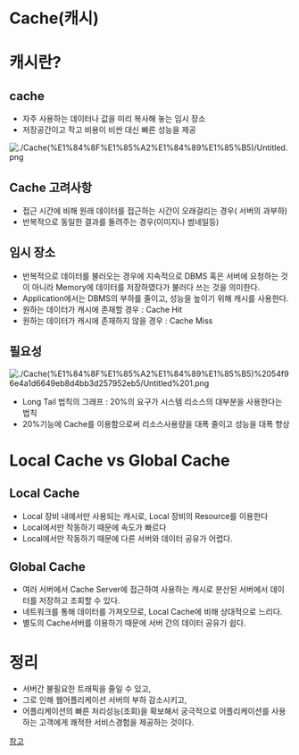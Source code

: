 # Cache(캐시)

# 캐시란?

## cache

- 자주 사용하는 데이터나 값을 미리 복사해 놓는 임시 장소
- 저장공간이고 작고 비용이 비싼 대신 빠른 성능을 제공

![./Cache(%E1%84%8F%E1%85%A2%E1%84%89%E1%85%B5)/Untitled.png](./Cache(%E1%84%8F%E1%85%A2%E1%84%89%E1%85%B5)/Untitled.png)

## Cache 고려사항

- 접근 시간에 비해 원래 데이터를 접근하는 시간이 오래걸리는 경우( 서버의 과부하)
- 반복적으로 동일한 결과를 돌려주는 경우(이미지나 썸네일등)

## 임시 장소

- 반복적으로 데이터를 불러오는 경우에 지속적으로 DBMS 혹은 서버에 요청하는 것이 아니라 Memory에 데이터를 저장하였다가 불러다 쓰는 것을 의미한다.
- Application에서는 DBMS의 부하를 줄이고, 성능을 높이기 위해 캐시를 사용한다.
- 원하는 데이터가 캐시에 존재할 경우 : Cache Hit
- 원하는 데이터가 캐시에 존재하지 않을 경우 : Cache Miss

## 필요성

![./Cache(%E1%84%8F%E1%85%A2%E1%84%89%E1%85%B5)%2054f96e4a1d6649eb8d4bb3d257952eb5/Untitled%201.png](./Cache(%E1%84%8F%E1%85%A2%E1%84%89%E1%85%B5)%2054f96e4a1d6649eb8d4bb3d257952eb5/Untitled%201.png)

- Long Tail 법칙의 그래프 : 20%의 요구가 시스템 리소스의 대부분을 사용한다는 법칙
- 20%기능에 Cache를 이용함으로써 리소스사용량을 대폭 줄이고 성능을 대폭 향상



# Local Cache vs Global Cache

## Local Cache

- Local 장비 내에서만 사용되는 캐시로, Local 장비의 Resource를 이용한다
- Local에서만 작동하기 때문에 속도가 빠르다
- Local에서만 작동하기 때문에 다른 서버와 데이터 공유가 어렵다.

## Global Cache

- 여러 서버에서 Cache Server에 접근하여 사용하는 캐시로 분산된 서버에서 데이터를 저장하고 조회할 수 있다.
- 네트워크를 통해 데이터를 가져오므로, Local Cache에 비해 상대적으로 느리다.
- 별도의 Cache서버를 이용하기 때문에 서버 간의 데이터 공유가 쉽다.

# 정리

- 서버간 불필요한 트래픽을 줄일 수 있고,
- 그로 인해 웹어플리케이션 서버의 부하 감소시키고,
- 어플리케이션의 빠른 처리성능(조회)을 확보해서 궁극적으로 어플리케이션를 사용하는 고객에게 쾌적한 서비스경험을 제공하는 것이다.

[참고](https://yonguri.tistory.com/82)
